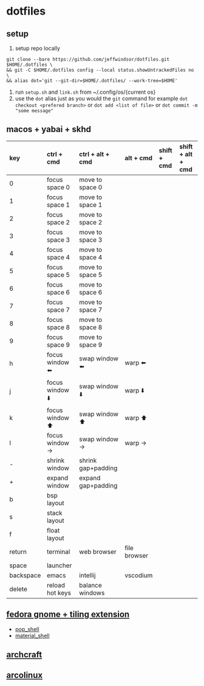 # dotfiles

## setup

1. setup repo locally
```
git clone --bare https://github.com/jeffwindsor/dotfiles.git $HOME/.dotfiles \
&& git -C $HOME/.dotfiles config --local status.showUntrackedFiles no \
&& alias dot='git --git-dir=$HOME/.dotfiles/ --work-tree=$HOME'
```
1. run `setup.sh` and `link.sh` from ~/.config/os/{current os} 
1. use the `dot` alias just as you would the `git` command for example `dot checkout <prefered branch>` or `dot add <list of file>` or `dot commit -m "some message"`

## macos + yabai + skhd

| key           | ctrl + cmd         | ctrl + alt + cmd     | alt + cmd           | shift + cmd         | shift + alt + cmd   |
| :------------ | :----------------- | :------------------- | :------------------ | :------------------ | :------------------ |
| 0             | focus space 0      | move to space 0      |                     |                     |                     |
| 1             | focus space 1      | move to space 1      |                     |                     |                     |
| 2             | focus space 2      | move to space 2      |                     |                     |                     |
| 3             | focus space 3      | move to space 3      |                     |                     |                     |
| 4             | focus space 4      | move to space 4      |                     |                     |                     |
| 5             | focus space 5      | move to space 5      |                     |                     |                     |
| 6             | focus space 6      | move to space 6      |                     |                     |                     |
| 7             | focus space 7      | move to space 7      |                     |                     |                     |
| 8             | focus space 8      | move to space 8      |                     |                     |                     |
| 9             | focus space 9      | move to space 9      |                     |                     |                     |
| h             | focus window ⬅️     | swap window ⬅️        | warp ⬅️              |                     |                     |
| j             | focus window ⬇️     | swap window ⬇️        | warp ⬇️              |                     |                     |
| k             | focus window ⬆️     | swap window ⬆️        | warp ⬆️              |                     |                     |
| l             | focus window ->    | swap window ->       | warp ->             |                     |                     |
| -             | shrink window      | shrink gap+padding   |                     |                     |                     |
| +             | expand window      | expand gap+padding   |                     |                     |                     |
| b             | bsp layout         |                      |                     |                     |                     |
| s             | stack layout       |                      |                     |                     |                     |
| f             | float layout       |                      |                     |                     |                     |
| return        | terminal           | web browser          | file browser        |                     |                     |
| space         | launcher           |                      |                     |                     |                     |
| backspace     | emacs              | intellij             | vscodium            |                     |                     |
| delete        | reload hot keys    | balance windows      |                     |                     |                     |

## [fedora gnome + tiling extension](https://getfedora.org/en/workstation/)

* [pop_shell](https://github.com/pop-os/shell) 
* [material_shell](https://github.com/material-shell/material-shell)

## [archcraft](https://archcraft-os.github.io/index.html)

## [arcolinux](https://www.arcolinuxd.com/)
